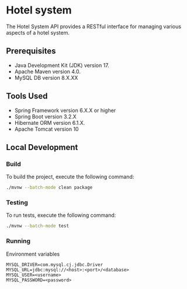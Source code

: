 # Hotel system
The Hotel System API provides a RESTful interface for managing various aspects of a hotel system.

## Prerequisites
- Java Development Kit (JDK) version 17. 
- Apache Maven version 4.0. 
- MySQL DB version 8.X.XX

## Tools Used
- Spring Framework version 6.X.X or higher 
- Spring Boot version 3.2.X 
- Hibernate ORM version 6.1.X. 
- Apache Tomcat version 10


## Local Development

### Build

To build the project, execute the following command:

```bash
./mvnw --batch-mode clean package 
```

### Testing

To run tests, execute the following command:

```bash
./mvnw --batch-mode test
```


### Running

Environment variables

    MYSQL_DRIVER=com.mysql.cj.jdbc.Driver
    MYSQL_URL=jdbc:mysql://<host>:<port>/<database>
    MYSQL_USER=<username>
    MYSQL_PASSWORD=<password>